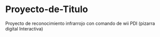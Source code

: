 # Proyecto-de-Titulo
Proyecto de reconocimiento infrarrojo con comando de wii PDI (pizarra digital Interactiva)
